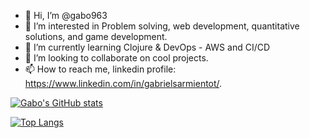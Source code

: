 - 👋 Hi, I’m @gabo963
- 👀 I’m interested in Problem solving, web development, quantitative solutions, and game development.
- 🌱 I’m currently learning Clojure & DevOps - AWS and CI/CD
- 💞️ I’m looking to collaborate on cool projects.
- 📫 How to reach me, linkedin profile: https://www.linkedin.com/in/gabrielsarmientot/.

[![Gabo's GitHub stats](https://github-readme-stats.vercel.app/api?username=gabo963)](https://github.com/anuraghazra/github-readme-stats)

[![Top Langs](https://github-readme-stats.vercel.app/api/top-langs/?username=gabo963)](https://github.com/anuraghazra/github-readme-stats)

<!---
gabo963/gabo963 is a ✨ special ✨ repository because its `README.md` (this file) appears on your GitHub profile.
You can click the Preview link to take a look at your changes.
--->
